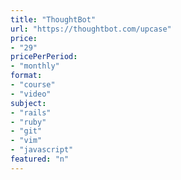 ```yaml
---
title: "ThoughtBot"
url: "https://thoughtbot.com/upcase"
price: 
- "29"
pricePerPeriod: 
- "monthly"
format: 
- "course"
- "video"
subject: 
- "rails"
- "ruby"
- "git"
- "vim"
- "javascript"
featured: "n"
---
```

